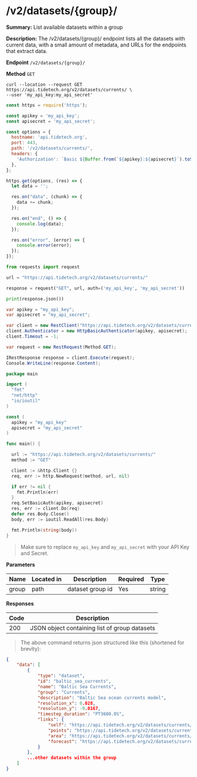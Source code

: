 # /v2/datasets/{group}/

**Summary:** List available datasets within a group

**Description:** The /v2/datasets/{group}/ endpoint lists all the datasets with
current data, with a small amount of metadata, and URLs for the
endpoints that extract data.

**Endpoint** `/v2/datasets/{group}/`

**Method** `GET`


```shell
curl --location --request GET https://api.tidetech.org/v2/datasets/currents/ \
--user 'my_api_key:my_api_secret'
```

```javascript
const https = require('https');

const apikey = 'my_api_key';
const apisecret = 'my_api_secret';

const options = {
  hostname: 'api.tidetech.org',
  port: 443,
  path: '/v2/datasets/currents/',
  headers: {
    'Authorization': `Basic ${Buffer.from(`${apikey}:${apisecret}`).toString('base64')}`,
  },
};

https.get(options, (res) => {
  let data = '';

  res.on("data", (chunk) => {
    data += chunk;
  });

  res.on("end", () => {
    console.log(data);
  });

  res.on("error", (error) => {
    console.error(error);
  });
});
```

```python
from requests import request

url = "https://api.tidetech.org/v2/datasets/currents/"

response = request("GET", url, auth=('my_api_key', 'my_api_secret'))

print(response.json())
```

```csharp
var apikey = "my_api_key";
var apisecret = "my_api_secret";

var client = new RestClient("https://api.tidetech.org/v2/datasets/currents/");
client.Authenticator = new HttpBasicAuthenticator(apikey, apisecret);
client.Timeout = -1;

var request = new RestRequest(Method.GET);

IRestResponse response = client.Execute(request);
Console.WriteLine(response.Content);
```

```go
package main

import (
  "fmt"
  "net/http"
  "io/ioutil"
)

const (
  apikey = "my_api_key"
  apisecret = "my_api_secret"
)

func main() {

  url := "https://api.tidetech.org/v2/datasets/currents/"
  method := "GET"

  client := &http.Client {}
  req, err := http.NewRequest(method, url, nil)

  if err != nil {
    fmt.Println(err)
  }
  req.SetBasicAuth(apikey, apisecret)
  res, err := client.Do(req)
  defer res.Body.Close()
  body, err := ioutil.ReadAll(res.Body)

  fmt.Println(string(body))
}
```

> Make sure to replace `my_api_key` and `my_api_secret` with your API Key and Secret.


**Parameters**

| Name | Located in | Description | Required | Type |
| ---- | ---------- | ----------- | -------- | ---- |
| group | path | dataset group id | Yes | string |

**Responses**

| Code | Description |
| ---- | ----------- |
| 200 | JSON object containing list of group datasets |


> The above command returns json structured like this (shortened for brevity):

```json
{
    "data": [
        {
            "type": "dataset",
            "id": "baltic_sea_currents",
            "name": "Baltic Sea Currents",
            "group": "Currents",
            "description": "Baltic Sea ocean currents model",
            "resolution_x": 0.028,
            "resolution_y": -0.0167,
            "timestep_duration": "PT3600.0S",
            "links": {
                "self": "https://api.tidetech.org/v2/datasets/currents/baltic_sea_currents/",
                "points": "https://api.tidetech.org/v2/datasets/currents/baltic_sea_currents/points/",
                "area": "https://api.tidetech.org/v2/datasets/currents/baltic_sea_currents/area/",
                "forecast": "https://api.tidetech.org/v2/datasets/currents/baltic_sea_currents/forecast/"
            }
        },
        ...other datasets within the group
    ]
}
```